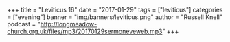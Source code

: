 +++
title = "Leviticus 16"
date = "2017-01-29"
tags = ["leviticus"]
categories = ["evening"]
banner = "img/banners/leviticus.png"
author = "Russell Knell"
podcast = "http://longmeadow-church.org.uk/files/mp3/20170129sermoneveweb.mp3"
+++


